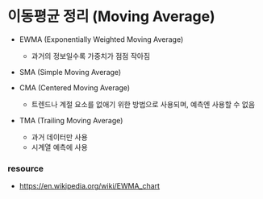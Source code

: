 # 이동평균 정리 (Moving Average)

- EWMA (Exponentially Weighted Moving Average) <br>
  - 과거의 정보일수록 가중치가 점점 작아짐

- SMA (Simple Moving Average)

- CMA (Centered Moving Average)
  - 트렌드나 계절 요소를 없애기 위한 방법으로 사용되며, 예측엔 사용할 수 없음
  
- TMA (Trailing Moving Average)
  - 과거 데이터만 사용
  - 시계열 예측에 사용
  
  
### resource
- https://en.wikipedia.org/wiki/EWMA_chart